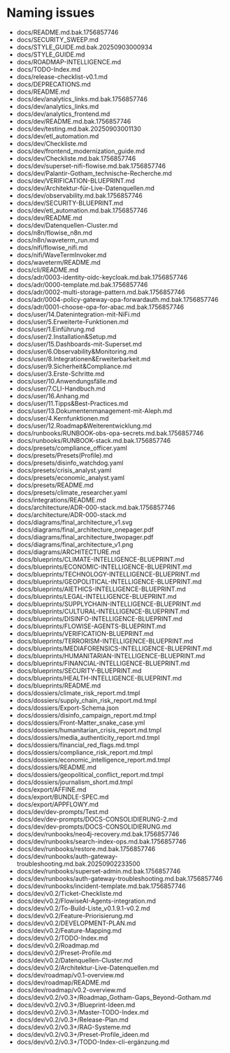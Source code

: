 # Naming issues

- docs/README.md.bak.1756857746
- docs/SECURITY_SWEEP.md
- docs/STYLE_GUIDE.md.bak.20250903000934
- docs/STYLE_GUIDE.md
- docs/ROADMAP-INTELLIGENCE.md
- docs/TODO-Index.md
- docs/release-checklist-v0.1.md
- docs/DEPRECATIONS.md
- docs/README.md
- docs/dev/analytics_links.md.bak.1756857746
- docs/dev/analytics_links.md
- docs/dev/analytics_frontend.md
- docs/dev/README.md.bak.1756857746
- docs/dev/testing.md.bak.20250903001130
- docs/dev/etl_automation.md
- docs/dev/Checkliste.md
- docs/dev/frontend_modernization_guide.md
- docs/dev/Checkliste.md.bak.1756857746
- docs/dev/superset-nifi-flowise.md.bak.1756857746
- docs/dev/Palantir-Gotham_technische-Recherche.md
- docs/dev/VERIFICATION-BLUEPRINT.md
- docs/dev/Architektur-für-Live-Datenquellen.md
- docs/dev/observability.md.bak.1756857746
- docs/dev/SECURITY-BLUEPRINT.md
- docs/dev/etl_automation.md.bak.1756857746
- docs/dev/README.md
- docs/dev/Datenquellen-Cluster.md
- docs/n8n/flowise_n8n.md
- docs/n8n/waveterm_run.md
- docs/nifi/flowise_nifi.md
- docs/nifi/WaveTermInvoker.md
- docs/waveterm/README.md
- docs/cli/README.md
- docs/adr/0003-identity-oidc-keycloak.md.bak.1756857746
- docs/adr/0000-template.md.bak.1756857746
- docs/adr/0002-multi-storage-pattern.md.bak.1756857746
- docs/adr/0004-policy-gateway-opa-forwardauth.md.bak.1756857746
- docs/adr/0001-choose-opa-for-abac.md.bak.1756857746
- docs/user/14.Datenintegration-mit-NiFi.md
- docs/user/5.Erweiterte-Funktionen.md
- docs/user/1.Einführung.md
- docs/user/2.Installation&Setup.md
- docs/user/15.Dashboards-mit-Superset.md
- docs/user/6.Observability&Monitoring.md
- docs/user/8.Integrationen&Erweiterbarkeit.md
- docs/user/9.Sicherheit&Compliance.md
- docs/user/3.Erste-Schritte.md
- docs/user/10.Anwendungsfälle.md
- docs/user/7.CLI-Handbuch.md
- docs/user/16.Anhang.md
- docs/user/11.Tipps&Best-Practices.md
- docs/user/13.Dokumentenmanagement-mit-Aleph.md
- docs/user/4.Kernfunktionen.md
- docs/user/12.Roadmap&Weiterentwicklung.md
- docs/runbooks/RUNBOOK-obs-opa-secrets.md.bak.1756857746
- docs/runbooks/RUNBOOK-stack.md.bak.1756857746
- docs/presets/compliance_officer.yaml
- docs/presets/Presets(Profile).md
- docs/presets/disinfo_watchdog.yaml
- docs/presets/crisis_analyst.yaml
- docs/presets/economic_analyst.yaml
- docs/presets/README.md
- docs/presets/climate_researcher.yaml
- docs/integrations/README.md
- docs/architecture/ADR-000-stack.md.bak.1756857746
- docs/architecture/ADR-000-stack.md
- docs/diagrams/final_architecture_v1.svg
- docs/diagrams/final_architecture_onepager.pdf
- docs/diagrams/final_architecture_twopager.pdf
- docs/diagrams/final_architecture_v1.png
- docs/diagrams/ARCHITECTURE.md
- docs/blueprints/CLIMATE-INTELLIGENCE-BLUEPRINT.md
- docs/blueprints/ECONOMIC-INTELLIGENCE-BLUEPRINT.md
- docs/blueprints/TECHNOLOGY-INTELLIGENCE-BLUEPRINT.md
- docs/blueprints/GEOPOLITICAL-INTELLIGENCE-BLUEPRINT.md
- docs/blueprints/AIETHICS-INTELLIGENCE-BLUEPRINT.md
- docs/blueprints/LEGAL-INTELLIGENCE-BLUEPRINT.md
- docs/blueprints/SUPPLYCHAIN-INTELLIGENCE-BLUEPRINT.md
- docs/blueprints/CULTURAL-INTELLIGENCE-BLUEPRINT.md
- docs/blueprints/DISINFO-INTELLIGENCE-BLUEPRINT.md
- docs/blueprints/FLOWISE-AGENTS-BLUEPRINT.md
- docs/blueprints/VERIFICATION-BLUEPRINT.md
- docs/blueprints/TERRORISM-INTELLIGENCE-BLUEPRINT.md
- docs/blueprints/MEDIAFORENSICS-INTELLIGENCE-BLUEPRINT.md
- docs/blueprints/HUMANITARIAN-INTELLIGENCE-BLUEPRINT.md
- docs/blueprints/FINANCIAL-INTELLIGENCE-BLUEPRINT.md
- docs/blueprints/SECURITY-BLUEPRINT.md
- docs/blueprints/HEALTH-INTELLIGENCE-BLUEPRINT.md
- docs/blueprints/README.md
- docs/dossiers/climate_risk_report.md.tmpl
- docs/dossiers/supply_chain_risk_report.md.tmpl
- docs/dossiers/Export-Schema.json
- docs/dossiers/disinfo_campaign_report.md.tmpl
- docs/dossiers/Front-Matter_snake_case.yml
- docs/dossiers/humanitarian_crisis_report.md.tmpl
- docs/dossiers/media_authenticity_report.md.tmpl
- docs/dossiers/financial_red_flags.md.tmpl
- docs/dossiers/compliance_risk_report.md.tmpl
- docs/dossiers/economic_intelligence_report.md.tmpl
- docs/dossiers/README.md
- docs/dossiers/geopolitical_conflict_report.md.tmpl
- docs/dossiers/journalism_short.md.tmpl
- docs/export/AFFINE.md
- docs/export/BUNDLE-SPEC.md
- docs/export/APPFLOWY.md
- docs/dev/dev-prompts/Test.md
- docs/dev/dev-prompts/DOCS-CONSOLIDIERUNG-2.md
- docs/dev/dev-prompts/DOCS-CONSOLIDIERUNG.md
- docs/dev/runbooks/neo4j-recovery.md.bak.1756857746
- docs/dev/runbooks/search-index-ops.md.bak.1756857746
- docs/dev/runbooks/restore.md.bak.1756857746
- docs/dev/runbooks/auth-gateway-troubleshooting.md.bak.20250902233500
- docs/dev/runbooks/superset-admin.md.bak.1756857746
- docs/dev/runbooks/auth-gateway-troubleshooting.md.bak.1756857746
- docs/dev/runbooks/incident-template.md.bak.1756857746
- docs/dev/v0.2/Ticket-Checkliste.md
- docs/dev/v0.2/FlowiseAI-Agents-integration.md
- docs/dev/v0.2/To-Build-Liste_v0.1.9.1-v0.2.md
- docs/dev/v0.2/Feature-Priorisierung.md
- docs/dev/v0.2/DEVELOPMENT-PLAN.md
- docs/dev/v0.2/Feature-Mapping.md
- docs/dev/v0.2/TODO-Index.md
- docs/dev/v0.2/Roadmap.md
- docs/dev/v0.2/Preset-Profile.md
- docs/dev/v0.2/Datenquellen-Cluster.md
- docs/dev/v0.2/Architektur-Live-Datenquellen.md
- docs/dev/roadmap/v0.1-overview.md
- docs/dev/roadmap/README.md
- docs/dev/roadmap/v0.2-overview.md
- docs/dev/v0.2/v0.3+/Roadmap_Gotham-Gaps_Beyond-Gotham.md
- docs/dev/v0.2/v0.3+/Blueprint-Ideen.md
- docs/dev/v0.2/v0.3+/Master-TODO-Index.md
- docs/dev/v0.2/v0.3+/Release-Plan.md
- docs/dev/v0.2/v0.3+/RAG-Systeme.md
- docs/dev/v0.2/v0.3+/Preset-Profile_ideen.md
- docs/dev/v0.2/v0.3+/TODO-Index-cli-ergänzung.md
